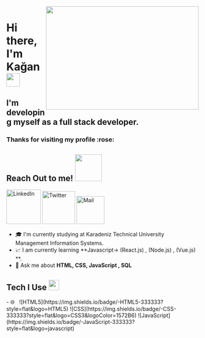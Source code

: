 <img src="https://media.giphy.com/media/CTX0ivSQbI78A/source.gif" align="right" width="400" height="270"> 
<h1 align="left">Hi there, I'm Kağan <img src = "https://raw.githubusercontent.com/MartinHeinz/MartinHeinz/master/wave.gif" width = 35px> </h1>

<h2 align="left">I'm developing myself as a full stack developer.</h2> 


<h3 align="left"> Thanks for visiting my profile :rose: </h3> 

<div size='20px'> 
<p align='left'>
<h2 align='left'> Reach Out to me! <img src='https://raw.githubusercontent.com/ShahriarShafin/ShahriarShafin/main/Assets/handshake.gif' width="70px"> </h2> 
<a href="www.linkedin.com/in/kağan-yüksel" target="_blank"><img src="https://img.shields.io/badge/LinkedIn-0077B5?style=for-the-badge&logo=linkedin&logoColor=white" alt="LinkedIn"width="90"></a> 
<a href="https://www.twitter.com/kgnyk59" target="_blank"><img src="https://img.shields.io/badge/Twitter-1DA1F2?style=for-the-badge&logo=twitter&logoColor=white" alt="Twitter" width="86"></a> 
<a href="mailto:kaanyk07@gmail.com" target="_blank"><img src="https://img.shields.io/badge/Gmail-D14836?style=for-the-badge&logo=gmail&logoColor=white" alt="Mail"width="73"  ></a>
</p>
</div> 

- 🎓 I'm currently studying at Karadeniz Technical University Management Information Systems. 
- 📈 I am currently learning **Javascript-> (React.js) , (Node.js) , (Vue.js) **. 
- 💬 Ask me about **HTML, CSS, JavaScript , SQL** 


<h2 align='left''> Tech I Use <img src = "https://media2.giphy.com/media/QssGEmpkyEOhBCb7e1/giphy.gif?cid=ecf05e47a0n3gi1bfqntqmob8g9aid1oyj2wr3ds3mg700bl&rid=giphy.gif" width = 27px> </h2>  
- 🌐 &nbsp;                 
![HTML5](https://img.shields.io/badge/-HTML5-333333?style=flat&logo=HTML5)
![CSS](https://img.shields.io/badge/-CSS-333333?style=flat&logo=CSS3&logoColor=1572B6)
![JavaScript](https://img.shields.io/badge/-JavaScript-333333?style=flat&logo=javascript)


